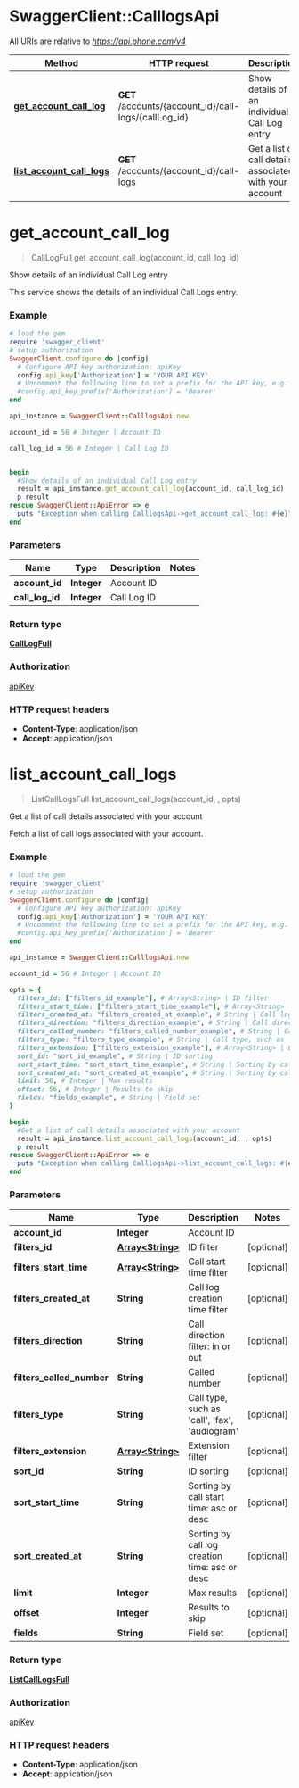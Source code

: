 # SwaggerClient::CalllogsApi

All URIs are relative to *https://api.phone.com/v4*

Method | HTTP request | Description
------------- | ------------- | -------------
[**get_account_call_log**](CalllogsApi.md#get_account_call_log) | **GET** /accounts/{account_id}/call-logs/{callLog_id} | Show details of an individual Call Log entry
[**list_account_call_logs**](CalllogsApi.md#list_account_call_logs) | **GET** /accounts/{account_id}/call-logs | Get a list of call details associated with your account


# **get_account_call_log**
> CallLogFull get_account_call_log(account_id, call_log_id)

Show details of an individual Call Log entry

This service shows the details of an individual Call Logs entry.

### Example
```ruby
# load the gem
require 'swagger_client'
# setup authorization
SwaggerClient.configure do |config|
  # Configure API key authorization: apiKey
  config.api_key['Authorization'] = 'YOUR API KEY'
  # Uncomment the following line to set a prefix for the API key, e.g. 'Bearer' (defaults to nil)
  #config.api_key_prefix['Authorization'] = 'Bearer'
end

api_instance = SwaggerClient::CalllogsApi.new

account_id = 56 # Integer | Account ID

call_log_id = 56 # Integer | Call Log ID


begin
  #Show details of an individual Call Log entry
  result = api_instance.get_account_call_log(account_id, call_log_id)
  p result
rescue SwaggerClient::ApiError => e
  puts "Exception when calling CalllogsApi->get_account_call_log: #{e}"
end
```

### Parameters

Name | Type | Description  | Notes
------------- | ------------- | ------------- | -------------
 **account_id** | **Integer**| Account ID | 
 **call_log_id** | **Integer**| Call Log ID | 

### Return type

[**CallLogFull**](CallLogFull.md)

### Authorization

[apiKey](../README.md#apiKey)

### HTTP request headers

 - **Content-Type**: application/json
 - **Accept**: application/json



# **list_account_call_logs**
> ListCallLogsFull list_account_call_logs(account_id, , opts)

Get a list of call details associated with your account

Fetch a list of call logs associated with your account.

### Example
```ruby
# load the gem
require 'swagger_client'
# setup authorization
SwaggerClient.configure do |config|
  # Configure API key authorization: apiKey
  config.api_key['Authorization'] = 'YOUR API KEY'
  # Uncomment the following line to set a prefix for the API key, e.g. 'Bearer' (defaults to nil)
  #config.api_key_prefix['Authorization'] = 'Bearer'
end

api_instance = SwaggerClient::CalllogsApi.new

account_id = 56 # Integer | Account ID

opts = { 
  filters_id: ["filters_id_example"], # Array<String> | ID filter
  filters_start_time: ["filters_start_time_example"], # Array<String> | Call start time filter
  filters_created_at: "filters_created_at_example", # String | Call log creation time filter
  filters_direction: "filters_direction_example", # String | Call direction filter: in or out
  filters_called_number: "filters_called_number_example", # String | Called number
  filters_type: "filters_type_example", # String | Call type, such as 'call', 'fax', 'audiogram'
  filters_extension: ["filters_extension_example"], # Array<String> | Extension filter
  sort_id: "sort_id_example", # String | ID sorting
  sort_start_time: "sort_start_time_example", # String | Sorting by call start time: asc or desc
  sort_created_at: "sort_created_at_example", # String | Sorting by call log creation time: asc or desc
  limit: 56, # Integer | Max results
  offset: 56, # Integer | Results to skip
  fields: "fields_example", # String | Field set
}

begin
  #Get a list of call details associated with your account
  result = api_instance.list_account_call_logs(account_id, , opts)
  p result
rescue SwaggerClient::ApiError => e
  puts "Exception when calling CalllogsApi->list_account_call_logs: #{e}"
end
```

### Parameters

Name | Type | Description  | Notes
------------- | ------------- | ------------- | -------------
 **account_id** | **Integer**| Account ID | 
 **filters_id** | [**Array&lt;String&gt;**](String.md)| ID filter | [optional] 
 **filters_start_time** | [**Array&lt;String&gt;**](String.md)| Call start time filter | [optional] 
 **filters_created_at** | **String**| Call log creation time filter | [optional] 
 **filters_direction** | **String**| Call direction filter: in or out | [optional] 
 **filters_called_number** | **String**| Called number | [optional] 
 **filters_type** | **String**| Call type, such as &#39;call&#39;, &#39;fax&#39;, &#39;audiogram&#39; | [optional] 
 **filters_extension** | [**Array&lt;String&gt;**](String.md)| Extension filter | [optional] 
 **sort_id** | **String**| ID sorting | [optional] 
 **sort_start_time** | **String**| Sorting by call start time: asc or desc | [optional] 
 **sort_created_at** | **String**| Sorting by call log creation time: asc or desc | [optional] 
 **limit** | **Integer**| Max results | [optional] 
 **offset** | **Integer**| Results to skip | [optional] 
 **fields** | **String**| Field set | [optional] 

### Return type

[**ListCallLogsFull**](ListCallLogsFull.md)

### Authorization

[apiKey](../README.md#apiKey)

### HTTP request headers

 - **Content-Type**: application/json
 - **Accept**: application/json



